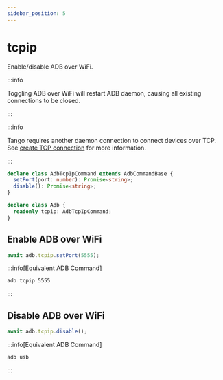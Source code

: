 ```yaml
---
sidebar_position: 5
---
```


# tcpip

Enable/disable ADB over WiFi.

:::info

Toggling ADB over WiFi will restart ADB daemon, causing all existing connections to be closed.

:::

:::info

Tango requires another daemon connection to connect devices over TCP. See [create TCP connection](../daemon/tcp/create-connection.md) for more information.

:::

```ts
declare class AdbTcpIpCommand extends AdbCommandBase {
  setPort(port: number): Promise<string>;
  disable(): Promise<string>;
}

declare class Adb {
  readonly tcpip: AdbTcpIpCommand;
}
```

## Enable ADB over WiFi

```ts transpile
await adb.tcpip.setPort(5555);
```

:::info[Equivalent ADB Command]

```sh
adb tcpip 5555
```

:::

## Disable ADB over WiFi

```ts transpile
await adb.tcpip.disable();
```

:::info[Equivalent ADB Command]

```sh
adb usb
```

:::
